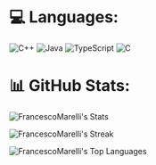 
# 💻 Languages:
![C++](https://img.shields.io/badge/c++-%2300599C.svg?style=for-the-badge&logo=c%2B%2B&logoColor=white) ![Java](https://img.shields.io/badge/java-%23ED8B00.svg?style=for-the-badge&logo=openjdk&logoColor=white) 	![TypeScript](https://img.shields.io/badge/typescript-%23007ACC.svg?style=for-the-badge&logo=typescript&logoColor=white) ![C](https://img.shields.io/badge/c-%2300599C.svg?style=for-the-badge&logo=c&logoColor=white) 

# 📊 GitHub Stats:
![FrancescoMarelli's Stats](https://github-readme-stats.vercel.app/api?username=FrancescoMarelli&theme=vue-dark&show_icons=true&hide_border=true&count_private=true)

![FrancescoMarelli's Streak]([https://github-readme-streak-stats.herokuapp.com/?user=FrancescoMarelli&theme=vue-dark&hide_border=true](https://github-readme-streak-stats.herokuapp.com/?user=FrancescoMarelli&theme=vue-dark&hide_border=true))

![FrancescoMarelli's Top Languages](https://github-readme-stats.vercel.app/api/top-langs/?username=FrancescoMarelli&theme=vue-dark&show_icons=true&hide_border=true&layout=compact)
